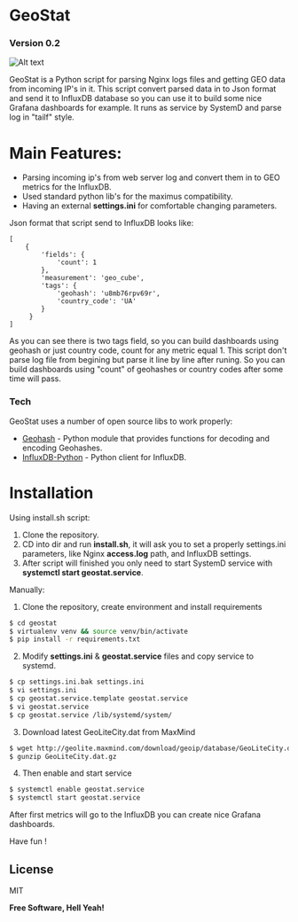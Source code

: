 # GeoStat
### Version 0.2
![Alt text](https://github.com/ratibor78/geostat/blob/master/geostat.png?raw=true "Grafana dashboard example")


GeoStat is a Python script for parsing Nginx logs files and getting GEO data from incoming IP's in it. This script convert parsed data in to Json format and send it to InfluxDB database so you can use it to build some nice Grafana dashboards for example. It runs as service by SystemD and parse log in "tailf" style.
# Main Features:

  - Parsing incoming ip's from web server log and convert them in to GEO metrics for   the InfluxDB.
  - Used standard python lib's for the maximus compatibility.
  - Having an external **settings.ini** for comfortable changing parameters.

Json format that script send to InfluxDB looks like:
```
[
    {
        'fields': {
            'count': 1
        },
        'measurement': 'geo_cube',
        'tags': {
            'geohash': 'u8mb76rpv69r',
            'country_code': 'UA'
        }
     }
]
```
As you can see there is two tags field, so you can build dashboards using geohash or just country code, count for any metric equal 1. This script don't parse log file from begining but parse it line by line after runing. So you can build dashboards using "count" of geohashes or country codes after some time will pass.

### Tech

GeoStat uses a number of open source libs to work properly:

* [Geohash](https://github.com/vinsci/geohash) - Python module that provides functions for decoding and encoding Geohashes.
* [InfluxDB-Python](https://github.com/influxdata/influxdb-python) - Python client for InfluxDB.

# Installation
Using install.sh script:
1) Clone the repository.
2) CD into dir and run **install.sh**, it will ask you to set a properly settings.ini parameters, like Nginx **access.log** path, and InfluxDB settings.  
3) After script will finished you only need to start SystemD service with **systemctl start geostat.service**.

Manually:
1) Clone the repository, create environment and install requirements
```sh
$ cd geostat
$ virtualenv venv && source venv/bin/activate
$ pip install -r requirements.txt
```
2) Modify **settings.ini** & **geostat.service** files and copy service to systemd.
```sh
$ cp settings.ini.bak settings.ini
$ vi settings.ini
$ cp geostat.service.template geostat.service
$ vi geostat.service
$ cp geostat.service /lib/systemd/system/
```
3) Download latest GeoLiteCity.dat from MaxMind
```sh
$ wget http://geolite.maxmind.com/download/geoip/database/GeoLiteCity.dat.gz
$ gunzip GeoLiteCity.dat.gz
```
4) Then enable and start service
```sh
$ systemctl enable geostat.service
$ systemctl start geostat.service
```

After first metrics will go to the InfluxDB you can create nice Grafana dashboards.

Have fun !

License
----

MIT

**Free Software, Hell Yeah!**
